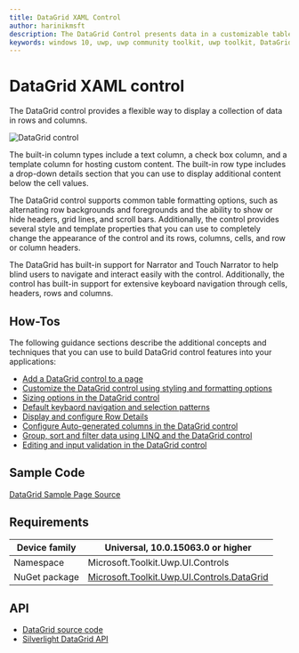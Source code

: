 ```yaml
---
title: DataGrid XAML Control
author: harinikmsft
description: The DataGrid Control presents data in a customizable table of rows and columns.
keywords: windows 10, uwp, uwp community toolkit, uwp toolkit, DataGrid, xaml control, xaml
---
```


# DataGrid XAML control

The DataGrid control provides a flexible way to display a collection of data in rows and columns. 

![DataGrid control](../resources/images/Controls/DataGrid/DataGrid.gif)

The built-in column types include a text column, a check box column, and a template column for hosting custom content. The built-in row type includes a drop-down details section that you can use to display additional content below the cell values.

The DataGrid control supports common table formatting options, such as alternating row backgrounds and foregrounds and the ability to show or hide headers, grid lines, and scroll bars. Additionally, the control provides several style and template properties that you can use to completely change the appearance of the control and its rows, columns, cells, and row or column headers.

The DataGrid has built-in support for Narrator and Touch Narrator to help blind users to navigate and interact easily with the control. Additionally, the control has built-in support for extensive keyboard navigation through cells, headers, rows and columns. 

## How-Tos

The following guidance sections describe the additional concepts and techniques that you can use to build DataGrid control features into your applications:
* [Add a DataGrid control to a page](datagrid_guidance/datagrid_basics.md)
* [Customize the DataGrid control using styling and formatting options](datagrid_guidance/styling_formatting_options.md)
* [Sizing options in the DataGrid control](datagrid_guidance/sizing_options.md)
* [Default keybaord navigation and selection patterns](datagrid_guidance/keyboard_navigation_selection.md)
* [Display and configure Row Details](datagrid_guidance/rowdetails.md)
* [Configure Auto-generated columns in the DataGrid control](datagrid_guidance/customize_autogenerated_columns.md)
* [Group, sort and filter data using LINQ and the DataGrid control](datagrid_guidance/group_sort_filter.md)
* [Editing and input validation in the DataGrid control](datagrid_guidance/editing_inputvalidation.md)

## Sample Code

[DataGrid Sample Page Source](https://github.com/Microsoft/WindowsCommunityToolkit//tree/harinikmsft/datagrid/Microsoft.Toolkit.Uwp.SampleApp/SamplePages/DataGrid)

## Requirements

| Device family | Universal, 10.0.15063.0 or higher |
| -- | -- |
| Namespace | Microsoft.Toolkit.Uwp.UI.Controls |
| NuGet package | [Microsoft.Toolkit.Uwp.UI.Controls.DataGrid](https://www.nuget.org/packages/Microsoft.Toolkit.Uwp.UI.Controls.DataGrid/) |

## API

* [DataGrid source code](https://github.com/Microsoft/WindowsCommunityToolkit//tree/harinikmsft/datagrid/Microsoft.Toolkit.Uwp.UI.Controls.DataGrid/DataGrid)
* [Silverlight DataGrid API](https://docs.microsoft.com/en-us/previous-versions/windows/silverlight/dotnet-windows-silverlight/cc189753(v=vs.95))
